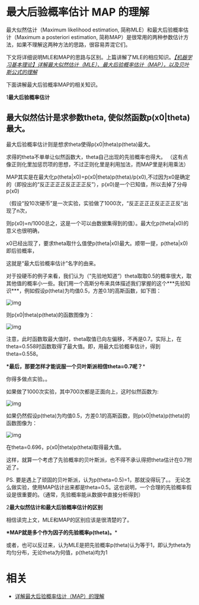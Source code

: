 
# 最大后验概率估计 MAP 的理解

最大似然估计（Maximum likelihood estimation, 简称MLE）和最大后验概率估计（Maximum a posteriori estimation, 简称MAP）是很常用的两种参数估计方法，如果不理解这两种方法的思路，很容易弄混它们。

下文将详细说明MLE和MAP的思路与区别。上篇讲解了MLE的相应知识。[*【机器学习基本理论】详解最大似然估计（MLE）、最大后验概率估计（MAP），以及贝叶斯公式的理解*](http://mp.weixin.qq.com/s?__biz=MzI4MDYzNzg4Mw==&mid=2247487202&idx=1&sn=1f3c22a6e16f5611cfe92356ccc0ff74&chksm=ebb43636dcc3bf20892295a5570ed89a533172ad557b2bcf2925ba6848dfacfcf7997d18691d&scene=21#wechat_redirect)

下面讲解最大后验概率MAP的相关知识。

1**最大后验概率估计**

## 最大似然估计是求参数theta, 使似然函数p(x0|theta)最大。

最大后验概率估计则是想求theta使得p(x0|theta)p(theta)最大。



求得的theta不单单让似然函数大，theta自己出现的先验概率也得大。 （这有点像正则化里加惩罚项的思想，不过正则化里是利用加法，而MAP里是利用乘法）



MAP其实是在最大化p(theta|x0)=p(x0|theta)p(theta)/p(x0),不过因为x0是确定的（即投出的“反正正正正反正正正反”），p(x0)是一个已知值，所以去掉了分母p(x0)

（假设“投10次硬币”是一次实验，实验做了1000次，“反正正正正反正正正反”出现了n次，

则p(x0)=n/1000总之，这是一个可以由数据集得到的值）。最大化p(theta|x0)的意义也很明确，

x0已经出现了，要求theta取什么值使p(theta|x0)最大。顺带一提，p(theta|x0)即后验概率，

这就是“最大后验概率估计”名字的由来。



对于投硬币的例子来看，我们认为（”先验地知道“）theta取取0.5的概率很大，取其他值的概率小一些。我们用一个高斯分布来具体描述我们掌握的这个**\*先验知识***，例如假设p(theta)为均值0.5，方差0.1的高斯函数，如下图：

![img](https://mmbiz.qpic.cn/mmbiz_png/nJZZib3qIQW7QPLfbds9tnCEibPnv1Npwic6ibgMNLs3DVDALePVqict5XrRD3Ze9hU0EJykMLrCGMacNN3sx4bxIiaA/640?tp=webp&wxfrom=5&wx_lazy=1&wx_co=1)



则p(x0|theta)p(theta)的函数图像为：

![img](https://mmbiz.qpic.cn/mmbiz_png/nJZZib3qIQW7QPLfbds9tnCEibPnv1NpwicBqicreOvKCUP79NHqFqleFYNUOZdFich0D7n8swtTwLzvEE4P5LkHdCg/640?tp=webp&wxfrom=5&wx_lazy=1&wx_co=1)

注意，此时函数取最大值时，theta取值已向左偏移，不再是0.7。实际上，在theta=0.558时函数取得了最大值。即，用最大后验概率估计，得到theta=0.558。



**\*最后，那要怎样才能说服一个贝叶斯派相信theta=0.7呢？***

你得多做点实验。。

如果做了1000次实验，其中700次都是正面向上，这时似然函数为:

![img](https://mmbiz.qpic.cn/mmbiz_png/nJZZib3qIQW7QPLfbds9tnCEibPnv1Npwiciardlv7NOreWlglicGaEuoibRc1bpMFvI3dBEZJhx8Z75t5WXBbpa1VQw/640?tp=webp&wxfrom=5&wx_lazy=1&wx_co=1)

如果仍然假设p(theta)为均值0.5，方差0.1的高斯函数，则p(x0|theta)p(theta)的函数图像为：

![img](https://mmbiz.qpic.cn/mmbiz_png/nJZZib3qIQW7QPLfbds9tnCEibPnv1NpwicxwW7mdxq3Mae71ib5001vA6VbU7bhpCiayMCCodEHxjhNSfGxHPZ853w/640?tp=webp&wxfrom=5&wx_lazy=1&wx_co=1)

在theta=0.696，p(x0|theta)p(theta)取得最大值。



这样，就算一个考虑了先验概率的贝叶斯派，也不得不承认得把theta估计在0.7附近了。



PS. 要是遇上了顽固的贝叶斯派，认为p(theta=0.5)=1，那就没得玩了。。 无论怎么做实验，使用MAP估计出来都是theta=0.5。这也说明，一个合理的先验概率假设是很重要的。（通常，先验概率能从数据中直接分析得到）

2**最大似然估计和最大后验概率估计的区别**

相信读完上文，MLE和MAP的区别应该是很清楚的了。

**\*MAP就是多个作为因子的先验概率p(theta)。***

或者，也可以反过来，认为MLE是把先验概率p(theta)认为等于1，即认为theta为均匀分布，无论theta为何值，p(theta)均为1




# 相关

- [详解最大后验概率估计（MAP）的理解](https://mp.weixin.qq.com/s?__biz=MzI4MDYzNzg4Mw==&mid=2247487221&idx=2&sn=3f8b6a65276f34adb9ee35322ace7d09&chksm=ebb43621dcc3bf37d3708be73bb1945f579992bbc05358157f46d23b48713768332db8431639&mpshare=1&scene=1&srcid=04251yzLYpqhymLLdUo9Ekty#rd)

